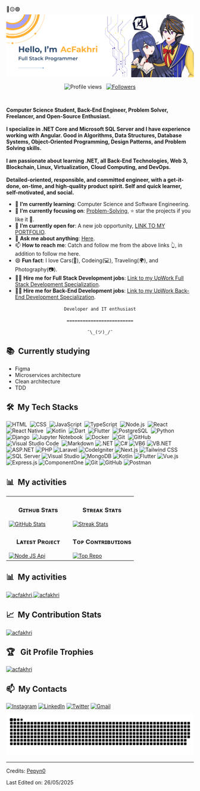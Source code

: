 <div>
🔴🟡🟢

<br>

</div>


<div align="center">
  <img src="https://raw.githubusercontent.com/acfakhri/image-resources/refs/heads/main/Group1.png" alt="Card header"/>
</div>

<p align="center">
  <img src="https://komarev.com/ghpvc/?username=acfakhri&color=blueviolet" alt="Profile views" />
  &nbsp;
  <a href="https://github.com/acfakhri?tab=followers">
    <img src="https://img.shields.io/github/followers/acfakhri?style=social" alt="Followers" />
  </a>
</p>

<div align=left>
        <br>
        <p>
            <strong>
                Computer Science Student, Back-End Engineer, Problem Solver, Freelancer, and Open-Source Enthusiast.<br><br>
                I specialize in .NET Core and Microsoft SQL Server and I have experience working with Angular. Good in Algorithms, Data Structures, Database Systems, Object-Oriented Programming, Design Patterns, and Problem Solving skills.<br><br>
                I am passionate about learning .NET, all Back-End Technologies, Web 3, Blockchain, Linux, Virtualization, Cloud Computing, and DevOps.<br><br>
                Detailed-oriented, responsible, and committed engineer, with a get-it-done, on-time, and high-quality product spirit. Self and quick learner, self-motivated, and social.
            </strong>
        </p>
        <ul>
            <li>🌱 <b>I’m currently learning</b>: Computer Science and Software Engineering.</li>
            <li>🎯 <b>I’m currently focusing on</b>: <a href="https://ahmedfathydev.github.io/Problem-Solving/">Problem-Solving</a>, ⭐️ star the projects if you like it 🤩.</li>
            <li>🤔 <b>I’m currently open for</b>: A new job opportunity, <a href="https://my-portfolio-one-amber-45.vercel.app/">LINK TO MY PORTFOLIO</a>.</li>
            <li>💬 <b>Ask me about anything</b>: <a href="https://github.com/ahmedfathydev/ahmedfathydev/issues">Here</a>.</li>
            <li>📫 <b>How to reach me</b>: Catch and follow me from the above links 👆, in addition to follow me here.</li>
            <li>😄 <b>Fun fact</b>: I love Cars(🚗), Codeing(💻), Traveling(🌍), and Photography(📷).</li>
            <li>👨‍💻 <b>Hire me for Full Stack Development jobs</b>: <a href="https://www.upwork.com/freelancers/~0121ca7f3563e57c0b?s=1110580755107926016">Link to my UpWork Full Stack Development Specialization</a>.</li>
            <li>👨‍💻 <b>Hire me for Back-End Development jobs</b>: <a href="https://www.upwork.com/freelancers/~0121ca7f3563e57c0b?s=1110580748673863680">Link to my UpWork Back-End Development Specialization</a>.</li>
        </ul>
    </div>


<div align="center">

  `Developer and IT enthusiast`
  <br>

  `=========================`
  <br>

  `¯\_(ツ)_/¯`
</div>


<div>

  ## 📚 &nbsp;Currently studying

  - Figma
  - Microservices architecture
  - Clean architecture
  - TDD

</div>


<div>

  ## 🛠️ &nbsp;My Tech Stacks
  ![HTML](https://img.shields.io/badge/-HTML-0D1117?style=flat&logo=HTML5)&nbsp;
  ![CSS](https://img.shields.io/badge/-CSS-0D1117?style=flat&logo=CSS3&logoColor=1572B6)&nbsp;
  ![JavaScript](https://img.shields.io/badge/-JavaScript-0D1117?style=flat&logo=javascript)&nbsp;
  ![TypeScript](https://img.shields.io/badge/-TypeScript-0D1117?style=flat&logo=typescript)&nbsp;
  ![Node.js](https://img.shields.io/badge/-Node.js-0D1117?style=flat&logo=node.js)&nbsp;
  ![React](https://img.shields.io/badge/-React-0D1117?style=flat&logo=react)&nbsp;
  ![React Native](https://img.shields.io/badge/-React%20Native-0D1117?style=flat&logo=react)&nbsp;
  ![Kotlin](https://img.shields.io/badge/-Kotlin-0D1117?style=flat&logo=kotlin)&nbsp;
  ![Dart](https://img.shields.io/badge/-Dart-0D1117?style=flat&logo=dart)&nbsp;
  ![Flutter](https://img.shields.io/badge/-Flutter-0D1117?style=flat&logo=flutter)&nbsp;
  ![PostgreSQL](https://img.shields.io/badge/-PostgreSQL-0D1117?style=flat&logo=postgresql)&nbsp;
  ![Python](https://img.shields.io/badge/-Python-0D1117?style=flat&logo=python)&nbsp;
  ![Django](https://img.shields.io/badge/-Django-0D1117?style=flat&logo=django)&nbsp;
  ![Jupyter Notebook](https://img.shields.io/badge/-Jupyter%20Notebook-0D1117?style=flat&logo=jupyter)&nbsp;
  ![Docker](https://img.shields.io/badge/-Docker-0D1117?style=flat&logo=docker)&nbsp;
  ![Git](https://img.shields.io/badge/-Git-0D1117?style=flat&logo=git)&nbsp;
  ![GitHub](https://img.shields.io/badge/-GitHub-0D1117?style=flat&logo=github)&nbsp;
  ![Visual Studio Code](https://img.shields.io/badge/-VS%20Code-0D1117?style=flat&logo=visual-studio-code&logoColor=007ACC)&nbsp;
  ![Markdown](https://img.shields.io/badge/-Markdown-0D1117?style=flat&logo=markdown)
  ![.NET](https://img.shields.io/badge/.NET-black?logo=dotnet&logoColor=white)
  ![C#](https://img.shields.io/badge/C%23-black?logo=dotnet)
  ![VB6](https://img.shields.io/badge/VB6-black)
  ![VB.NET](https://img.shields.io/badge/VB.NET-black?logo=dotnet)
  ![ASP.NET](https://img.shields.io/badge/ASP.NET-black?logo=dotnet)
  ![PHP](https://img.shields.io/badge/PHP-black?logo=php)
  ![Laravel](https://img.shields.io/badge/Laravel-black?logo=laravel)
  ![CodeIgniter](https://img.shields.io/badge/CodeIgniter-black?logo=codeigniter)
  ![Next.js](https://img.shields.io/badge/Next.js-black?logo=nextdotjs)
  ![Tailwind CSS](https://img.shields.io/badge/TailwindCSS-black?logo=tailwindcss)
  ![SQL Server](https://img.shields.io/badge/SQL%20Server-black?logo=microsoftsqlserver)
  ![Visual Studio](https://img.shields.io/badge/Visual%20Studio-black?logo=visualstudio)
  ![MongoDB](https://img.shields.io/badge/MongoDB-black?logo=mongodb)
  ![Kotlin](https://img.shields.io/badge/Kotlin-black?logo=kotlin)
  ![Flutter](https://img.shields.io/badge/Flutter-black?logo=flutter)
  ![Vue.js](https://img.shields.io/badge/Vue.js-black?logo=vue.js)
  ![Express.js](https://img.shields.io/badge/Express.js-black?logo=express)
  ![ComponentOne](https://img.shields.io/badge/ComponentOne-black?logo=componentone)
  ![Git](https://img.shields.io/badge/Git-black?logo=git)
  ![GitHub](https://img.shields.io/badge/GitHub-black?logo=github)
  ![Postman](https://img.shields.io/badge/Postman-black?logo=postman)
  






</div>
<div>

  ## 📊 &nbsp;My activities
  <table width="100%">
  <tr>
    <td width="50%">
      <h3 align="center"><strong>Gɪᴛʜᴜʙ Sᴛᴀᴛs</strong></h3>
        <a href="https://github.com/acfakhri">
          <img align="center" src="https://github-readme-stats.vercel.app/api?username=acfakhri&count_private=true&show_icons=true&theme=nightowl" alt="GitHub Stats" />
        </a>
    </td>
    <td width="50%">
      <h3 align="center"><strong>Sᴛʀᴇᴀᴋ Sᴛᴀᴛs</strong></h3>
        <a href="https://github.com/acfakhri">
          <img align="center" src="https://streak-stats.demolab.com?user=acfakhri&theme=nightowl" alt="Streak Stats" />
        </a>
    </td>
  </tr>
  <tr>
    <td width="50%">
      <h3 align="center"><strong>Lᴀᴛᴇsᴛ Pʀᴏᴊᴇᴄᴛ</strong></h3>
        <a href="https://github.com/acfakhri/ac-nodejs-api">
          <img align="center" width="470" src="https://github-readme-stats.vercel.app/api/pin/?username=acfakhri&repo=ac-nodejs-api&theme=nightowl&show_owner=true" alt="Node JS Api" />
        </a>
    </td>
    <td width="50%">
      <h3 align="center"><strong>Tᴏᴘ Cᴏɴᴛʀɪʙᴜᴛɪᴏɴs</strong></h3>
        <a href="https://github.com/acfakhri">
          <img align="center" src="https://github-contributor-stats.vercel.app/api?username=acfakhri&limit=3&theme=nightowl&show_owner=true&combine_all_yearly_contributions=true" alt="Top Repo" />
        </a>
    </td>
  </tr>
</table>
</div>



<div>

  ## 📊 &nbsp;My activities
  <a href="https://github.com/acfakhri" align="center">
    <img width=450 height=170 align="center" alt="acfakhri" src="https://github-readme-stats.vercel.app/api?username=acfakhri&theme=midnight-purple&show_icons=true&bg_color=0D1117&hide_border=true&count_private=true" />
  </a>
  <a href="https://github.com/acfakhri" align="center">
    <img align="center" alt="acfakhri" src="https://github-readme-stats.vercel.app/api/top-langs/?username=acfakhri&theme=midnight-purple&layout=compact&bg_color=0D1117&hide_border=true&count_private=true" />
  </a>
</div>

<div>
  
  ## 📈 &nbsp;My Contribution Stats
  <a href= "https://github.com/acfakhri" align="center">
    <img align= "center" alt="acfakhri"  src="https://github-readme-activity-graph.vercel.app/graph?username=acfakhri&bg_color=011627&color=79d3c3&line=c792ea&point=ffeb95&area=true&hide_border=false" >
  </a>
</div>

<div align="left">
  
  ## 🏆 &nbsp; Git Profile Trophies
 <a href="https://github.com/ryo-ma/github-profile-trophy">
  <img src="https://github-profile-trophy.vercel.app/?username=acfakhri&layout=compact&theme=algolia" alt="acfakhri" />
 </a>
</div>

<div>

  ## 📫 &nbsp;My Contacts

  <!-- [![Portfolio Badge](https://img.shields.io/badge/-Portifolio-blueviolet?style=flat-square&logo=Portfolio&logoColor=white)](https://pepyn0.github.io/)&nbsp; -->

[![Instagram](https://img.shields.io/badge/Instagram-%23E4405F?style=for-the-badge&logo=instagram&logoColor=white)](https://www.instagram.com/amrifakhri_)
[![LinkedIn](https://img.shields.io/badge/LinkedIn-%230077B5?style=for-the-badge&logo=linkedin&logoColor=white)](https://www.linkedin.com/in/fakhrizulamri)
[![Twitter](https://img.shields.io/badge/Twitter-%231DA1F2?style=for-the-badge&logo=twitter&logoColor=white)](https://twitter.com/acfakhri)
[![Gmail](https://img.shields.io/badge/Gmail-D14836?style=for-the-badge&logo=gmail&logoColor=white)](mailto:amrifakhrizul@gmail.com)



</div>


<!-- ![Snake animation](https://github.com/acfakhri/acfakhri/blob/output/github-contribution-grid-snake.svg) -->

<div>
  <img src="https://github.com/acfakhri/snk/raw/output/github-contribution-grid-snake.svg" alt="snake"></center>
</div>

<!-- ## 📚 &nbsp;My Projects -->


------
Credits: [Pepyn0](https://github.com/acfakhri)

Last Edited on: 26/05/2025
